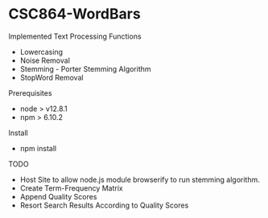 # CSC864-WordBars

Implemented Text Processing Functions
- Lowercasing
- Noise Removal
- Stemming - Porter Stemming Algorithm
- StopWord Removal

Prerequisites
- node > v12.8.1
- npm > 6.10.2

Install
- npm install

TODO
- Host Site to allow node.js module browserify to run stemming algorithm.
- Create Term-Frequency Matrix
- Append Quality Scores
- Resort Search Results According to Quality Scores